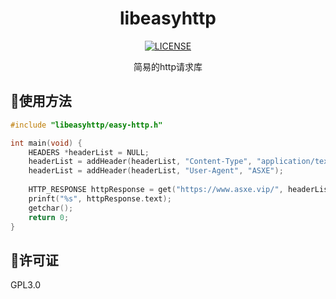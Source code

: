 <div align="center">
<h1 align="center">libeasyhttp</h1>

[![LICENSE](https://img.shields.io/badge/License-gpl3.0-red)]()

<p>简易的http请求库</p>
</div>

## 🎈使用方法
```C
#include "libeasyhttp/easy-http.h"

int main(void) {
    HEADERS *headerList = NULL;
    headerList = addHeader(headerList, "Content-Type", "application/text");
    headerList = addHeader(headerList, "User-Agent", "ASXE");
    
    HTTP_RESPONSE httpResponse = get("https://www.asxe.vip/", headerList);
    prinft("%s", httpResponse.text);
    getchar();
    return 0;
}
```

## 🎉许可证

GPL3.0

